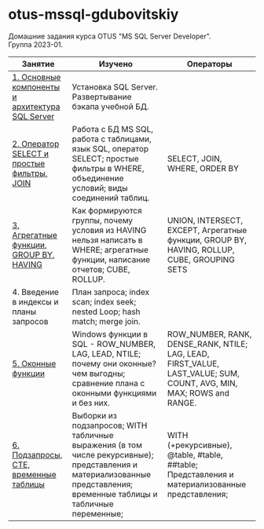 # otus-mssql-gdubovitskiy
Домашние задания курса OTUS "MS SQL Server Developer".  
Группа 2023-01.  

| **Занятие**                                                                                                                          | Изучено                                                                                                                                                                    | Операторы                                                                                                            |
|--------------------------------------------------------------------------------------------------------------------------------------|----------------------------------------------------------------------------------------------------------------------------------------------------------------------------|----------------------------------------------------------------------------------------------------------------------|
| [1. Основные компоненты и архитектура SQL Server](https://github.com/gdubovitskiy/otus-mssql-gdubovitskiy/tree/main/%5BHW01%5D)      | Установка SQL Server. Развертывание бэкапа учебной БД.                                                                                                                     |                                                                                                                      |
| [2. Оператор SELECT и простые фильтры, JOIN](https://github.com/gdubovitskiy/otus-mssql-gdubovitskiy/tree/main/%5BHW02%5D%20SELECT)  | Работа с БД MS SQL, работа с таблицами, язык SQL, оператор SELECT; простые фильтры в WHERE, объединение условий; виды соединений таблиц.                                   | SELECT, JOIN, WHERE, ORDER BY                                                                                        |
| [3. Агрегатные функции, GROUP BY, HAVING](https://github.com/gdubovitskiy/otus-mssql-gdubovitskiy/tree/main/%5BHW03%5D%20GROUP%20BY) | Как формируются группы, почему условия из HAVING нельзя написать в WHERE; агрегатные функции, написание отчетов; CUBE, ROLLUP.                                             | UNION, INTERSECT, EXCEPT, Агрегатные функции, GROUP BY, HAVING, ROLLUP, CUBE, GROUPING SETS                          |
| 4. Введение в индексы и планы запросов                                                                                               | План запроса; index scan; index seek; nested Loop; hash match; merge join.                                                                                                 |                                                                                                                      |
| [5. Оконные функции](https://github.com/gdubovitskiy/otus-mssql-gdubovitskiy/tree/main/%5BHW05%5D%20WINDOWS%20FUNC)                  | Windows функции в SQL - ROW_NUMBER, LAG, LEAD, NTILE; почему они оконные? чем выгодны; сравнение плана с оконными функциями и без них.                                     | ROW_NUMBER, RANK, DENSE_RANK, NTILE; LAG, LEAD, FIRST_VALUE, LAST_VALUE; SUM, COUNT, AVG, MIN, MAX;  ROWS and RANGE. |
| [6. Подзапросы, CTE, временные таблицы](https://github.com/gdubovitskiy/otus-mssql-gdubovitskiy/tree/main/%5BHW06%5D%20SUBQUERIES)   | Выборки из подзапросов;  WITH табличные выражения (в том числе рекурсивные);  представления и материализованные представления;  временные таблицы и табличные переменные;  | WITH (+рекурсивные), @table, #table, ##table; Представления и материализованные представления;                       |